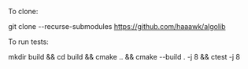 To clone:

git clone --recurse-submodules https://github.com/haaawk/algolib


To run tests:

mkdir build && cd build && cmake .. && cmake --build . -j 8 && ctest -j 8
